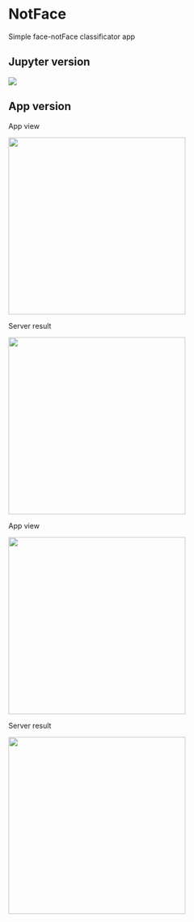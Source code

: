 # NotFace
Simple face-notFace classificator app   

## Jupyter version
<img src="https://i.imgur.com/eAPnI0z.png"/>

## App version
<p align="center">
  <p>App view</p>
  <img src="https://i.imgur.com/heQZmFl.png" width="350"/>
  <p>Server result</p>
  <img src="https://i.imgur.com/SSUTQR5.png" width="350"/>
  <p>App view</p>
  <img src="https://i.imgur.com/ZNdBatx.png" width="350"/>
  <p>Server result</p>
  <img src="https://i.imgur.com/B40apb6.png" width="350"/>
</p>
